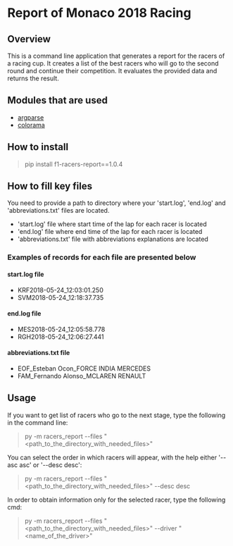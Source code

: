 # Report of Monaco 2018 Racing

## Overview

This is a command line application that generates a report for the racers of a racing cup. It creates a list 
of the best racers who will go to the second round and continue their competition. It evaluates the provided data and 
returns the result.


## Modules that are used
- [argparse](https://docs.python.org/3/library/argparse.html)
- [colorama](https://pypi.org/project/colorama/)

## How to install

> pip install f1-racers-report==1.0.4

## How to fill key files
You need to provide a path to directory where your 'start.log', 'end.log' and 'abbreviations.txt' 
files are located.

- 'start.log' file where start time of the lap for each racer is located
- 'end.log' file where end time of the lap for each racer is located
- 'abbreviations.txt' file with abbreviations explanations are located

### Examples of records for each file are presented below

#### start.log file
- KRF2018-05-24_12:03:01.250
- SVM2018-05-24_12:18:37.735

#### end.log file

- MES2018-05-24_12:05:58.778
- RGH2018-05-24_12:06:27.441

#### abbreviations.txt file
- EOF_Esteban Ocon_FORCE INDIA MERCEDES
- FAM_Fernando Alonso_MCLAREN RENAULT

## Usage

If you want to get list of racers who go to the next stage, type the following in the command line:

> py -m racers_report --files "<path_to_the_directory_with_needed_files>"

You can select the order in which racers will appear, with the help either '--asc asc' or '--desc desc':

> py -m racers_report --files "<path_to_the_directory_with_needed_files>" --desc desc

In order to obtain information only for the selected racer, type the following cmd:

> py -m racers_report --files "<path_to_the_directory_with_needed_files>" --driver "<name_of_the_driver>"
